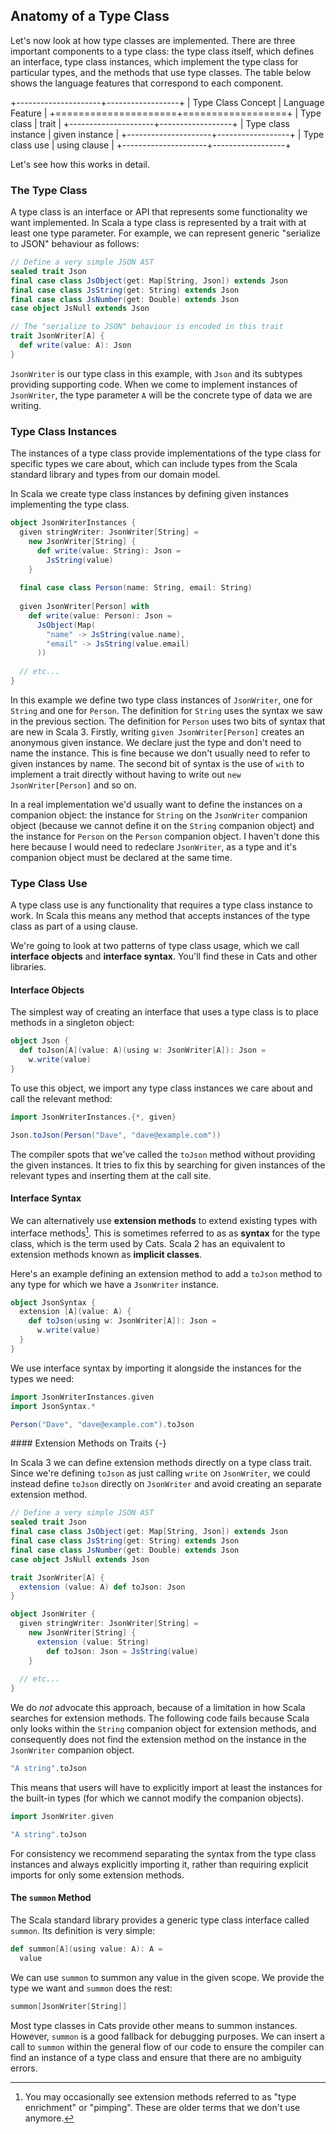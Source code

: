 ## Anatomy of a Type Class

Let's now look at how type classes are implemented.
There are three important components to a type class:
the type class itself, which defines an interface,
type class instances, which implement the type class for particular types,
and the methods that use type classes.
The table below shows the language features that correspond to each component.

+---------------------+------------------+
| Type Class Concept  | Language Feature |
+=====================+==================+
| Type class          | trait            |
+---------------------+------------------+
| Type class instance | given instance   |
+---------------------+------------------+
| Type class use      | using clause     |
+---------------------+------------------+

Let's see how this works in detail.


### The Type Class

A type class is an interface or API
that represents some functionality we want implemented.
In Scala a type class is represented by a trait with at least one type parameter.
For example, we can represent generic "serialize to JSON" behaviour
as follows:

```scala mdoc:silent:reset-object
// Define a very simple JSON AST
sealed trait Json
final case class JsObject(get: Map[String, Json]) extends Json
final case class JsString(get: String) extends Json
final case class JsNumber(get: Double) extends Json
case object JsNull extends Json

// The "serialize to JSON" behaviour is encoded in this trait
trait JsonWriter[A] {
  def write(value: A): Json
}
```

`JsonWriter` is our type class in this example,
with `Json` and its subtypes providing supporting code.
When we come to implement instances of `JsonWriter`,
the type parameter `A` will be the concrete type of data we are writing.


### Type Class Instances

The instances of a type class
provide implementations of the type class for specific types we care about,
which can include types from the Scala standard library
and types from our domain model.

In Scala we create type class instances by defining
given instances implementing the type class.

```scala mdoc:silent
object JsonWriterInstances {
  given stringWriter: JsonWriter[String] =
    new JsonWriter[String] {
      def write(value: String): Json =
        JsString(value)
    }
  
  final case class Person(name: String, email: String)
  
  given JsonWriter[Person] with
    def write(value: Person): Json =
      JsObject(Map(
        "name" -> JsString(value.name),
        "email" -> JsString(value.email)
      ))
  
  // etc...
}
```

In this example we define two type class instances of `JsonWriter`, one for `String` and one for `Person`.
The definition for `String` uses the syntax we saw in the previous section.
The definition for `Person` uses two bits of syntax that are new in Scala 3.
Firstly, writing `given JsonWriter[Person]` creates an anonymous given instance. 
We declare just the type and don't need to name the instance.
This is fine because we don't usually need to refer to given instances by name.
The second bit of syntax is the use of `with` to implement a trait directly without having to 
write out `new JsonWriter[Person]` and so on.


In a real implementation we'd usually want to define the instances on a companion object: the instance for `String` on the `JsonWriter` companion object (because we cannot define it on the `String` companion object) and the instance for `Person` on the `Person` companion object. 
I haven't done this here because I would need to redeclare `JsonWriter`, as a type and it's companion object must be declared at the same time.



### Type Class Use

A type class use is any functionality 
that requires a type class instance to work.
In Scala this means any method 
that accepts instances of the type class as part of a using clause.

We're going to look at two patterns of type class usage, 
which we call **interface objects** and **interface syntax**.
You'll find these in Cats and other libraries.

#### Interface Objects

The simplest way of creating an interface that uses a type class
is to place methods in a singleton object:

```scala mdoc:silent
object Json {
  def toJson[A](value: A)(using w: JsonWriter[A]): Json =
    w.write(value)
}
```

To use this object, we import any type class instances we care about
and call the relevant method:

```scala mdoc:silent
import JsonWriterInstances.{*, given}
```

```scala mdoc
Json.toJson(Person("Dave", "dave@example.com"))
```

The compiler spots that we've called the `toJson` method
without providing the given instances.
It tries to fix this by searching for given instances
of the relevant types and inserting them at the call site.


#### Interface Syntax

We can alternatively use **extension methods** to
extend existing types with interface methods[^pimping].
This is sometimes referred to as as **syntax** for the type class, 
which is the term used by Cats.
Scala 2 has an equivalent to extension methods known as **implicit classes**.

[^pimping]: You may occasionally see extension methods
referred to as "type enrichment" or "pimping".
These are older terms that we don't use anymore.

Here's an example defining an extension method to add a `toJson` method to
any type for which we have a `JsonWriter` instance.

```scala mdoc:silent
object JsonSyntax {
  extension [A](value: A) {
    def toJson(using w: JsonWriter[A]): Json =
      w.write(value)
  }
}
```

We use interface syntax by importing it
alongside the instances for the types we need:

```scala mdoc:silent
import JsonWriterInstances.given
import JsonSyntax.*
```

```scala mdoc
Person("Dave", "dave@example.com").toJson
```

<div class="callout callout-info">
#### Extension Methods on Traits {-}

In Scala 3 we can define extension methods directly on a type class trait.
Since we're defining `toJson` as just calling `write` on `JsonWriter`,
we could instead define `toJson` directly on `JsonWriter` and avoid creating an separate extension method.

```scala mdoc:invisible:reset-object
// Define a very simple JSON AST
sealed trait Json
final case class JsObject(get: Map[String, Json]) extends Json
final case class JsString(get: String) extends Json
final case class JsNumber(get: Double) extends Json
case object JsNull extends Json
```

```scala mdoc:silent
trait JsonWriter[A] {
  extension (value: A) def toJson: Json
}

object JsonWriter {
  given stringWriter: JsonWriter[String] =
    new JsonWriter[String] {
      extension (value: String) 
        def toJson: Json = JsString(value)
    }
  
  // etc...
}
```

We do *not* advocate this approach, because of a limitation in how Scala searches for extension methods.
The following code fails because Scala only looks within the `String` companion object for extension methods,
and consequently does not find the extension method on the instance in the `JsonWriter` companion object.

```scala mdoc:fail
"A string".toJson
```

This means that users will have to explicitly import at least the instances for the built-in types (for which we cannot modify the companion objects).

```scala mdoc
import JsonWriter.given

"A string".toJson
```

For consistency we recommend separating the syntax from the type class instances and always explicitly importing it,
rather than requiring explicit imports for only some extension methods.
</div>

#### The `summon` Method

The Scala standard library provides
a generic type class interface called `summon`.
Its definition is very simple:

```scala
def summon[A](using value: A): A =
  value
```

We can use `summon` to summon any value in the given scope.
We provide the type we want and `summon` does the rest:

```scala mdoc
summon[JsonWriter[String]]
```

Most type classes in Cats provide other means to summon instances.
However, `summon` is a good fallback for debugging purposes.
We can insert a call to `summon` within the general flow of our code
to ensure the compiler can find an instance of a type class
and ensure that there are no ambiguity errors.

